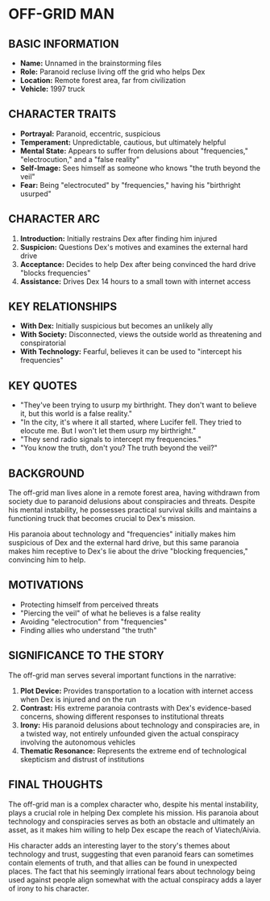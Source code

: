 # OFF-GRID MAN

## BASIC INFORMATION
- **Name:** Unnamed in the brainstorming files
- **Role:** Paranoid recluse living off the grid who helps Dex
- **Location:** Remote forest area, far from civilization
- **Vehicle:** 1997 truck

## CHARACTER TRAITS
- **Portrayal:** Paranoid, eccentric, suspicious
- **Temperament:** Unpredictable, cautious, but ultimately helpful
- **Mental State:** Appears to suffer from delusions about "frequencies," "electrocution," and a "false reality"
- **Self-Image:** Sees himself as someone who knows "the truth beyond the veil"
- **Fear:** Being "electrocuted" by "frequencies," having his "birthright usurped"

## CHARACTER ARC
1. **Introduction:** Initially restrains Dex after finding him injured
2. **Suspicion:** Questions Dex's motives and examines the external hard drive
3. **Acceptance:** Decides to help Dex after being convinced the hard drive "blocks frequencies"
4. **Assistance:** Drives Dex 14 hours to a small town with internet access

## KEY RELATIONSHIPS
- **With Dex:** Initially suspicious but becomes an unlikely ally
- **With Society:** Disconnected, views the outside world as threatening and conspiratorial
- **With Technology:** Fearful, believes it can be used to "intercept his frequencies"

## KEY QUOTES
- "They've been trying to usurp my birthright. They don't want to believe it, but this world is a false reality."
- "In the city, it's where it all started, where Lucifer fell. They tried to elocute me. But I won't let them usurp my birthright."
- "They send radio signals to intercept my frequencies."
- "You know the truth, don't you? The truth beyond the veil?"

## BACKGROUND
The off-grid man lives alone in a remote forest area, having withdrawn from society due to paranoid delusions about conspiracies and threats. Despite his mental instability, he possesses practical survival skills and maintains a functioning truck that becomes crucial to Dex's mission.

His paranoia about technology and "frequencies" initially makes him suspicious of Dex and the external hard drive, but this same paranoia makes him receptive to Dex's lie about the drive "blocking frequencies," convincing him to help.

## MOTIVATIONS
- Protecting himself from perceived threats
- "Piercing the veil" of what he believes is a false reality
- Avoiding "electrocution" from "frequencies"
- Finding allies who understand "the truth"

## SIGNIFICANCE TO THE STORY
The off-grid man serves several important functions in the narrative:

1. **Plot Device:** Provides transportation to a location with internet access when Dex is injured and on the run
2. **Contrast:** His extreme paranoia contrasts with Dex's evidence-based concerns, showing different responses to institutional threats
3. **Irony:** His paranoid delusions about technology and conspiracies are, in a twisted way, not entirely unfounded given the actual conspiracy involving the autonomous vehicles
4. **Thematic Resonance:** Represents the extreme end of technological skepticism and distrust of institutions

## FINAL THOUGHTS
The off-grid man is a complex character who, despite his mental instability, plays a crucial role in helping Dex complete his mission. His paranoia about technology and conspiracies serves as both an obstacle and ultimately an asset, as it makes him willing to help Dex escape the reach of Viatech/Aivia. 

His character adds an interesting layer to the story's themes about technology and trust, suggesting that even paranoid fears can sometimes contain elements of truth, and that allies can be found in unexpected places. The fact that his seemingly irrational fears about technology being used against people align somewhat with the actual conspiracy adds a layer of irony to his character.
